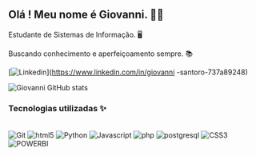 ## Olá ! Meu nome é Giovanni. 👋🏻
Estudante de Sistemas de Informação. 🖥️
<p>Buscando conhecimento e aperfeiçoamento sempre. 📚

[![Linkedin](https://img.shields.io/badge/LinkedIn-0077B5?style=for-the-badge&logo=linkedin&logoColor=white)](https://www.linkedin.com/in/giovanni -santoro-737a89248)

![Giovanni GitHub stats](https://github-readme-stats.vercel.app/api?username=GiovanniSantoro96&show_icons=true&theme=tokyonight)

### Tecnologias utilizadas ✨

<div style="display: inline_block"><br/>
    <img align="center" alt="Git" src="https://img.shields.io/badge/GIT-E44C30?style=for-the-badge&logo=git&logoColor=white">
    <img align="center" alt="html5" src="https://img.shields.io/badge/HTML5-E34F26?style=for-the-badge&logo=html5&logoColor=white">
    <img align="center" alt="Python" src="https://img.shields.io/badge/Python-3776AB?style=for-the-badge&logo=python&logoColor=white">
    <img align="center" alt="Javascript" src="https://img.shields.io/badge/JavaScript-323330?style=for-the-badge&logo=javascript&logoColor=F7DF1E">
    <img align="center" alt="php" src="https://img.shields.io/badge/PHP-777BB4?style=for-the-badge&logo=php&logoColor=white">
    <img align="center" alt="postgresql" src="https://img.shields.io/badge/PostgreSQL-316192?style=for-the-badge&logo=postgresql&logoColor=whit">
    <img align="center" alt="CSS3" src="https://img.shields.io/badge/CSS3-1572B6?style=for-the-badge&logo=css3&logoColor=white">
    <img align="center" alt="POWERBI" src="https://camo.githubusercontent.com/6f6db71701aa8ed56a3a013b284e95f0f34dcd03a3a70e4397a586ec500982af/68747470733a2f2f696d672e736869656c64732e696f2f62616467652f2d506f77657225323042492d4632433831313f7374796c653d666c6174266c6f676f3d506f7765722d4249266c6f676f436f6c6f723d626c61636b">
